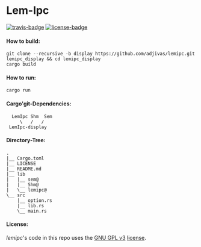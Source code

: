 # Lem-Ipc

[![travis-badge][]][travis] [![license-badge][]][license]

#### How to build:
```shell
git clone --recursive -b display https://github.com/adjivas/lemipc.git lemipc_display && cd lemipc_display
cargo build
```

#### How to run:
```shell
cargo run
```

#### Cargo'git-Dependencies:
```shell
  LemIpc Shm  Sem
     \   /   /
 LemIpc-display
```

#### Directory-Tree:
```shell
.
|__ Cargo.toml
|__ LICENSE
|__ README.md
|__ lib
|   |__ sem@
|   |__ Shm@
|   \__ lemipc@
\__ src
    |__ option.rs
    |__ lib.rs
    \__ main.rs
```

#### License:
*lemipc*'s code in this repo uses the [GNU GPL v3](http://www.gnu.org/licenses/gpl-3.0.html) [license][license].

[travis-badge]: https://travis-ci.org/adjivas/lemipc.svg?style=flat-square
[travis]: https://travis-ci.org/adjivas/lemipc?branch=display
[license-badge]: http://img.shields.io/badge/license-GPLv3-blue.svg?style=flat-square
[license]: https://github.com/adjivas/lemipc/blob/display/LICENSE
